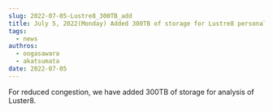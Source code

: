 ```yaml
---
slug: 2022-07-05-Lustre8_300TB_add
title: July 5, 2022(Monday) Added 300TB of storage for Lustre8 personal genome analysis section
tags:
  - news
authros:
  - oogasawara
  - akatsumata
date: 2022-07-05
---
```


For reduced congestion, we have added 300TB of storage for analysis of Luster8.
